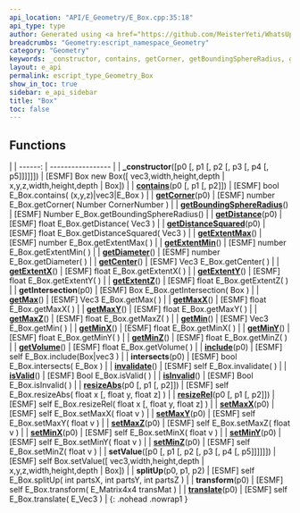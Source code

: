 ```yaml
---
api_location: "API/E_Geometry/E_Box.cpp:35:18"
api_type: type
author: Generated using <a href="https://github.com/MeisterYeti/WhatsUpDoc">WhatsUpDoc</a>
breadcrumbs: "Geometry:escript_namespace_Geometry"
category: "Geometry"
keywords: _constructor, contains, getCorner, getBoundingSphereRadius, getDistance, getDistanceSquared, getExtentMax, getExtentMin, getDiameter, getCenter, getExtentX, getExtentY, getExtentZ, getIntersection, getMax, getMaxX, getMaxY, getMaxZ, getMin, getMinX, getMinY, getMinZ, getVolume, include, intersects, invalidate, isValid, isInvalid, resizeAbs, resizeRel, setMaxX, setMaxY, setMaxZ, setMinX, setMinY, setMinZ, setValue, splitUp, transform, translate
layout: e_api
permalink: escript_type_Geometry_Box
show_in_toc: true
sidebar: e_api_sidebar
title: "Box"
toc: false
---
```


## Functions

|
| ------: | ----------------- |
| **_constructor**([p0 [, p1 [, p2 [, p3 [, p4 [, p5]]]]]]) | [ESMF] Box new Box([ vec3,width,height,depth \| x,y,z,width,height,depth \| Box]) |
| **[contains](classGeometry_1_1%5F%5FBox#classGeometry_1_1%5F%5FBox_1adbcbf2545e3cb435b7dcefec001f001f)**(p0 [, p1 [, p2]]) | [ESMF] bool E_Box.contains( (x,y,z)\|vec3\|E_Box ) |
| **[getCorner](classGeometry_1_1%5F%5FBox#classGeometry_1_1%5F%5FBox_1afc677e62de98c19083264bad267bd08d)**(p0) | [ESMF] number E_Box.getCorner( Number CornerNumber ) |
| **[getBoundingSphereRadius](classGeometry_1_1%5F%5FBox#classGeometry_1_1%5F%5FBox_1ac4ef76df5bfcd0c049647b80fc5b260d)**() | [ESMF] Number E_Box.getBoundingSphereRadius() |
| **[getDistance](classGeometry_1_1%5F%5FBox#classGeometry_1_1%5F%5FBox_1ad9444c33fab4ae16f9d08912aa780197)**(p0) | [ESMF] float E_Box.getDistance( Vec3 ) |
| **[getDistanceSquared](classGeometry_1_1%5F%5FBox#classGeometry_1_1%5F%5FBox_1a0dec1646f941c068733a4e11e3679a8d)**(p0) | [ESMF] float E_Box.getDistanceSquared( Vec3 ) |
| **[getExtentMax](classGeometry_1_1%5F%5FBox#classGeometry_1_1%5F%5FBox_1a5561930a11ed7c8720acb92c7972603d)**() | [ESMF] number E_Box.getExtentMax( ) |
| **[getExtentMin](classGeometry_1_1%5F%5FBox#classGeometry_1_1%5F%5FBox_1a3b4d8e02d451edd30e63423c5259acd5)**() | [ESMF] number E_Box.getExtentMin( ) |
| **[getDiameter](classGeometry_1_1%5F%5FBox#classGeometry_1_1%5F%5FBox_1af3bba6b7312e2d973ee957cc1124ea83)**() | [ESMF] number E_Box.getDiameter( ) |
| **[getCenter](classGeometry_1_1%5F%5FBox#classGeometry_1_1%5F%5FBox_1a2da9b98c29f2e49075d4890c6df48dd7)**() | [ESMF] Vec3 E_Box.getCenter( ) |
| **[getExtentX](classGeometry_1_1%5F%5FBox#classGeometry_1_1%5F%5FBox_1ac6641116ccc36935b39f239a4203cd4c)**() | [ESMF] float E_Box.getExtentX( ) |
| **[getExtentY](classGeometry_1_1%5F%5FBox#classGeometry_1_1%5F%5FBox_1a8ca9ca28f7798cc42e742e132ea52706)**() | [ESMF] float E_Box.getExtentY( ) |
| **[getExtentZ](classGeometry_1_1%5F%5FBox#classGeometry_1_1%5F%5FBox_1a1e9339f8fd5c7594b7ed79653b85a865)**() | [ESMF] float E_Box.getExtentZ( ) |
| **getIntersection**(p0) | [ESMF] Box E_Box.getIntersection( Box ) |
| **[getMax](classGeometry_1_1%5F%5FBox#classGeometry_1_1%5F%5FBox_1a4b8bfc5ac4c51bb51b466c36c2db8e63)**() | [ESMF] Vec3 E_Box.getMax( ) |
| **[getMaxX](classGeometry_1_1%5F%5FBox#classGeometry_1_1%5F%5FBox_1aa235b4a57d425d39e5d2c42c416d0f03)**() | [ESMF] float E_Box.getMaxX( ) |
| **[getMaxY](classGeometry_1_1%5F%5FBox#classGeometry_1_1%5F%5FBox_1ab29cdc194dbecb931c9a160e53e5de40)**() | [ESMF] float E_Box.getMaxY( ) |
| **[getMaxZ](classGeometry_1_1%5F%5FBox#classGeometry_1_1%5F%5FBox_1a470344bb5d93248ae365cfb97e88c7d0)**() | [ESMF] float E_Box.getMaxZ( ) |
| **[getMin](classGeometry_1_1%5F%5FBox#classGeometry_1_1%5F%5FBox_1a12d35ea89a0df8a43a5a21ec0bcf8524)**() | [ESMF] Vec3 E_Box.getMin( ) |
| **[getMinX](classGeometry_1_1%5F%5FBox#classGeometry_1_1%5F%5FBox_1a9dc16da0ec461e1ac630e2d49520ad0f)**() | [ESMF] float E_Box.getMinX( ) |
| **[getMinY](classGeometry_1_1%5F%5FBox#classGeometry_1_1%5F%5FBox_1a25b0b1252ad6f05f29e42dd8427e443d)**() | [ESMF] float E_Box.getMinY( ) |
| **[getMinZ](classGeometry_1_1%5F%5FBox#classGeometry_1_1%5F%5FBox_1a2fbbc3d24b8ca584a53990fe13075053)**() | [ESMF] float E_Box.getMinZ( ) |
| **[getVolume](classGeometry_1_1%5F%5FBox#classGeometry_1_1%5F%5FBox_1a481809e00548b83e043b5ee6b2915520)**() | [ESMF] float E_Box.getVolume( ) |
| **[include](classGeometry_1_1%5F%5FBox#classGeometry_1_1%5F%5FBox_1a9bf4d4c8db080b229d34af54b35b75b8)**(p0) | [ESMF] self E_Box.include(Box\|vec3 ) |
| **intersects**(p0) | [ESMF] bool E_Box.intersects( E_Box ) |
| **[invalidate](classGeometry_1_1%5F%5FBox#classGeometry_1_1%5F%5FBox_1ac6e370c3d510c7e619eba8ecd63fc060)**() | [ESMF] self E_Box.invalidate( ) |
| **[isValid](classGeometry_1_1%5F%5FBox#classGeometry_1_1%5F%5FBox_1a2810f0dde93edf110ff4ec60e4021955)**() | [ESMF] Bool E_Box.isValid( ) |
| **[isInvalid](classGeometry_1_1%5F%5FBox#classGeometry_1_1%5F%5FBox_1aa72eb22e6f7e1ad83c4fc2aae8b4dcd5)**() | [ESMF] Bool E_Box.isInvalid( ) |
| **[resizeAbs](classGeometry_1_1%5F%5FBox#classGeometry_1_1%5F%5FBox_1acbd1cdf8934e6cb4268d05b3be2b7e92)**(p0 [, p1 [, p2]]) | [ESMF] self E_Box.resizeAbs( float x [, float y, float z] ) |
| **[resizeRel](classGeometry_1_1%5F%5FBox#classGeometry_1_1%5F%5FBox_1a96bfb6698a81f85eeb50634c12f4ceb1)**(p0 [, p1 [, p2]]) | [ESMF] self E_Box.resizeRel( float x [, float y, float z] ) |
| **[setMaxX](classGeometry_1_1%5F%5FBox#classGeometry_1_1%5F%5FBox_1a78cb9bd3082368b9343a454ba68bc215)**(p0) | [ESMF] self E_Box.setMaxX( float v ) |
| **[setMaxY](classGeometry_1_1%5F%5FBox#classGeometry_1_1%5F%5FBox_1ae91980bcd220cbf85e567787eeeea757)**(p0) | [ESMF] self E_Box.setMaxY( float v ) |
| **[setMaxZ](classGeometry_1_1%5F%5FBox#classGeometry_1_1%5F%5FBox_1a50f45e28e77230737e1b17a30bcf14bb)**(p0) | [ESMF] self E_Box.setMaxZ( float v ) |
| **[setMinX](classGeometry_1_1%5F%5FBox#classGeometry_1_1%5F%5FBox_1a33c9b6827401f87e7b38515e05910833)**(p0) | [ESMF] self E_Box.setMinX( float v ) |
| **[setMinY](classGeometry_1_1%5F%5FBox#classGeometry_1_1%5F%5FBox_1a4ca5cba686fbe0ab53afffc1e060732c)**(p0) | [ESMF] self E_Box.setMinY( float v ) |
| **[setMinZ](classGeometry_1_1%5F%5FBox#classGeometry_1_1%5F%5FBox_1a035c2ae2c35178dded4bbae6b160b0d0)**(p0) | [ESMF] self E_Box.setMinZ( float v ) |
| **setValue**([p0 [, p1 [, p2 [, p3 [, p4 [, p5]]]]]]) | [ESMF] self Box.setValue([ vec3,width,height,depth \| x,y,z,width,height,depth \| Box]) |
| **splitUp**(p0, p1, p2) | [ESMF] self E_Box.splitUp( int partsX, int partsY, int partsZ ) |
| **transform**(p0) | [ESMF] self E_Box.transform( E_Matrix4x4 transMat ) |
| **[translate](classGeometry_1_1%5F%5FBox#classGeometry_1_1%5F%5FBox_1ad717f714f83ec8d5fc7fa9e21d46b6e3)**(p0) | [ESMF] self E_Box.translate( E_Vec3  ) |
{: .nohead .nowrap1 }
